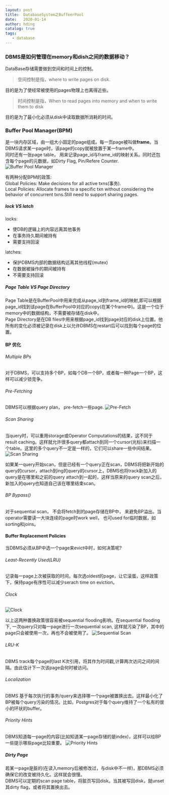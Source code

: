 ```yaml
---
layout: post
title:  DatabaseSystem之BuffeerPool
date:   2020-01-14
author: hding
catalog: true
tags:
   - database
---
```

### DBMS是如何管理在memory和dish之间的数据移动？
DataBase存储需要做到空间和时间上的控制。

> 空间控制是指，where to write pages on disk.   

目的是为了使经常被使用的pages物理上也离得近些。

> 时间控制是指，When to read pages into memory and when to write them to disk

目的是为了最小化必须从disk中读取数据所消耗的时间。

### Buffer Pool Manager(BPM)
是一块内存区域，由一组大小固定的page组成。每一页page被叫做**frame**。当DBMS请求某一page时，该page的copy就被放置于某一frame中。  
同时还有一张page table， 用来记录page_id与frame_id的映射关系。同时还包含每个page的元数据，如Dirty Flag, Pin/Refere Counter.  
![Buffer Pool Manager](/img/BufferPoolManager.jpeg)

有两种分配BPM的政策:  
Global Policies: Make decisions for all active txns(事务).   
Local Policies: Allocate frames to a specific txn without considering the behavior of concurrent txns.Still need to support sharing pages.


##### lock VS latch
locks:
- 使DB的逻辑上的内容远离其他事务
- 在事务持久期间被持有
- 需要支持回滚  

latches:
- 保护DBMS内部的数据结构远离其他线程(mutex)
- 在数据被操作的期间被持有
- 不需要支持回滚

##### Page Table VS Page Directory  
Page Table是在BufferPool中用来完成从page_id到frame_id的映射,即可以根据page_id找到该page在BufferPool中对应的copy(在某个frame中)。这是一个位于memory中的数据结构，不需要被存储在disk中。  
Page Directory是在DB files中用来根据page_id找到page对应的disk上位置。他所有的变化必须被记录在disk上以允许DBMS在restart后可以找到每个page的位置。


#### BP 优化
###### Multiple BPs
对于DBMS，可以支持多个BP，如每个DB一个BP，或者每一种Page一个BP，这样可以减少锁竞争。

###### Pre-Fetching
DBMS可以根据query plan， pre-fetch一些page.
![Pre-Fetch](/img/PreFetch.jpeg)

###### Scan Sharing
当query时，可以重用storage或Operator Computations的结果，这不同于result caching。这样就允许很多query都attach到同一个cursor(光标)来扫描一个table。这里的多个query不一定是一样的，它们可以share一些中间结果。
![Scan Sharing](/img/ScanShare.jpeg)

如果某一query开始scan，但是已经有一个query正在scan，DBMS将把新开始的query的cursor，attach到ing的query的cursor上，DBMS也将track新加入的query是在哪里和之前的query attach到一起的，这样当原来的query scan之后，新加入的query也知道自己该在哪里结束scan。

###### BP Bypass()
对于sequential scan， 不会将fetch到的page存储在BP中， 来避免BP溢出。当operator需要读一大块连续的page时work well， 也可used for临时数据，如sorting和joins。


#### Buffer Replacement Policies
当DBMS必须从BP中选一个page来evict中时，如何决策呢?  

###### Least-Recently Used(LRU)
记录每一page上次被获取的时间，每次选oldest的page，让它滚蛋，这样政策下，保持page有序性可以减少serach time on eviction。

###### Clock
![Clock](/img/Clock.jpeg)

以上这两种置换政策很容易被sequential flooding影响。在sequential flooding下, 一次query只对每一page进行一次sequential scan, 这样就污染了BP，其中的page只会被使用一次，再也不会被使用了。
![Sequential Scan](/img/SequentialScan.jpeg)


###### LRU-K
DBMS track每个page的last K次引用，将其作为时间戳,计算两次访问之间的间隔。由此估计下一次该page会何时被访问。

###### Localization
DBMS 基于每次执行的事务/query来选择哪一个page被置换出去。这样最小化了BP被每个query污染的情况。比如，Postgres对于每个query维持了一个私有的很小的环状的buffer。


###### Priority Hints
DBMS知道每一page的内容(比如知道某一page存储的是index)，这样可以给BP一些提示哪些page比较重要。
![Priority Hints](/img/PriorityHints.jpeg)


##### Dirty Page
若某一page是脏的(在读入memory后被修改过，与disk中不一样)，那DBMS必须确保它的改变被持久化。这样就会很慢。  
DBMS可以定期的scan page table，将脏页写回disk。当其被写回disk，就unset其dirty flag，或者将其置换出去。 







  











	













































